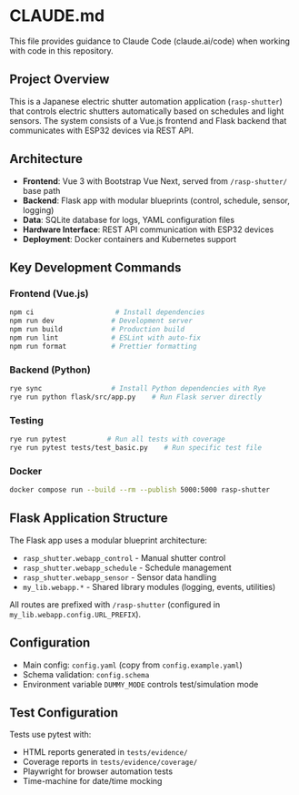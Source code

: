 # CLAUDE.md

This file provides guidance to Claude Code (claude.ai/code) when working with code in this repository.

## Project Overview

This is a Japanese electric shutter automation application (`rasp-shutter`) that controls electric shutters automatically based on schedules and light sensors. The system consists of a Vue.js frontend and Flask backend that communicates with ESP32 devices via REST API.

## Architecture

- **Frontend**: Vue 3 with Bootstrap Vue Next, served from `/rasp-shutter/` base path
- **Backend**: Flask app with modular blueprints (control, schedule, sensor, logging)
- **Data**: SQLite database for logs, YAML configuration files
- **Hardware Interface**: REST API communication with ESP32 devices
- **Deployment**: Docker containers and Kubernetes support

## Key Development Commands

### Frontend (Vue.js)

```bash
npm ci                    # Install dependencies
npm run dev              # Development server
npm run build            # Production build
npm run lint             # ESLint with auto-fix
npm run format           # Prettier formatting
```

### Backend (Python)

```bash
rye sync                 # Install Python dependencies with Rye
rye run python flask/src/app.py    # Run Flask server directly
```

### Testing

```bash
rye run pytest          # Run all tests with coverage
rye run pytest tests/test_basic.py    # Run specific test file
```

### Docker

```bash
docker compose run --build --rm --publish 5000:5000 rasp-shutter
```

## Flask Application Structure

The Flask app uses a modular blueprint architecture:

- `rasp_shutter.webapp_control` - Manual shutter control
- `rasp_shutter.webapp_schedule` - Schedule management
- `rasp_shutter.webapp_sensor` - Sensor data handling
- `my_lib.webapp.*` - Shared library modules (logging, events, utilities)

All routes are prefixed with `/rasp-shutter` (configured in `my_lib.webapp.config.URL_PREFIX`).

## Configuration

- Main config: `config.yaml` (copy from `config.example.yaml`)
- Schema validation: `config.schema`
- Environment variable `DUMMY_MODE` controls test/simulation mode

## Test Configuration

Tests use pytest with:

- HTML reports generated in `tests/evidence/`
- Coverage reports in `tests/evidence/coverage/`
- Playwright for browser automation tests
- Time-machine for date/time mocking

